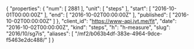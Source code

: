 {
  "properties": {
    "num": [
      2881
    ],
    "unit": [
      "steps"
    ],
    "start": [
      "2016-10-01T00:00:00Z"
    ],
    "end": [
      "2016-10-02T00:00:00Z"
    ],
    "published": [
      "2016-10-02T00:00:00Z"
    ]
  },
  "client_id": "https://www-api.jvt.me/fit",
  "date": "2016-10-02T00:00:00Z",
  "kind": "steps",
  "h": "h-measure",
  "slug": "2016/10/sg7is",
  "aliases": [
    "/mf2/b063b4df-383e-4964-9dce-f5463e2dc488/"
  ]
}
